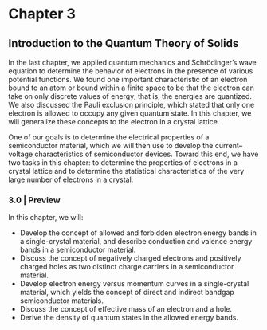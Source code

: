 # Chapter 3

## Introduction to the Quantum Theory of Solids

In the last chapter, we applied quantum mechanics and Schrödinger’s wave equation to determine the behavior of electrons in the presence of various potential functions. We found one important characteristic of an electron bound to an atom or bound within a finite space to be that the electron can take on only discrete values of energy; that is, the energies are quantized. We also discussed the Pauli exclusion principle, which stated that only one electron is allowed to occupy any given quantum state. In this chapter, we will generalize these concepts to the electron in a crystal lattice.

One of our goals is to determine the electrical properties of a semiconductor material, which we will then use to develop the current–voltage characteristics of semiconductor devices. Toward this end, we have two tasks in this chapter: to determine the properties of electrons in a crystal lattice and to determine the statistical characteristics of the very large number of electrons in a crystal.

### 3.0 | Preview

In this chapter, we will:

- Develop the concept of allowed and forbidden electron energy bands in a single-crystal material, and describe conduction and valence energy bands in a semiconductor material.
- Discuss the concept of negatively charged electrons and positively charged holes as two distinct charge carriers in a semiconductor material.
- Develop electron energy versus momentum curves in a single-crystal material, which yields the concept of direct and indirect bandgap semiconductor materials.
- Discuss the concept of effective mass of an electron and a hole.
- Derive the density of quantum states in the allowed energy bands.